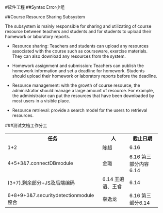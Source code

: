 #软件工程 
##Syntax Error小组

##Course Resource Sharing Subsystem

The subsystem is mainly responsible for sharing and utilizating of course resource between teachers and students and for students to upload their homework or laboratory reports.

+   Resource sharing: Teachers and students can upload any resources associated with the course
such as courseware, exercise materials. They can also download any resources from the system.

+    Homework assignment and submission: Teachers can publish the homework information and set a deadline for homework. Students should upload their homework or laboratory reports before the deadline.

+   Resource management: with the growth of course resource, the administrator should manage a large amount of resource. For example, the administrator can put the resources that have been downloaded by most users in a visible place.

+   Resource retrieval: provide a search model for the users to retrieval resources.

###测试文档工作分工
<table>
<tr><th>任务</th><th>人</th><th>截止日期</th></tr>
<tr><td>1+2</td><td>陈超</td><td>6.16</td></tr>
<tr><td>4+5+3&7.connectDBmodule</td><td>金璐</td><td>6.16 第三部分内容6.14</td></tr>
<tr><td>(3+7).剩余部分+JS及后端编码</td><td>6.14 王逍语、王睿</td><td>6.14</td><tr>
<tr><td>6+8+9+3&7.securitydetectionmodule整合</td><td>辜逸龙</td><td>6.16 第三部分6.14</td></tr>
</table>
